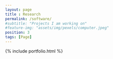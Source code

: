 ```yaml
--- 
layout: page
title : Research
permalink: /software/
#subtitle: "Projects I am working on" 
#feature-img: "assets/img/pexels/computer.jpeg"
position: 3
tags: [Page]
---
```


{% include portfolio.html %}
